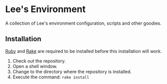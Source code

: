
# Lee's Environment

A collection of Lee's environment configuration, scripts and other goodies.

## Installation

[Ruby][ruby] and [Rake][rake] are required to be installed before this installation will work.

1. Check out the repository.
1. Open a shell window.
1. Change to the directory where the repository is installed.
1. Execute the command: `rake install`

[rake]: http://www.rubygems.org/gems/rake
[ruby]: http://www.ruby-lang.org
